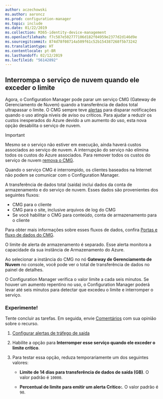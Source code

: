 ```yaml
---
author: aczechowski
ms.author: aaroncz
ms.prod: configuration-manager
ms.topic: include
ms.date: 01/22/2019
ms.collection: M365-identity-device-management
ms.openlocfilehash: f7c587e502777106d182f04959e2377d2d146d9e
ms.sourcegitcommit: 874d78f08714a509f61c52b154387268f5b73242
ms.translationtype: HT
ms.contentlocale: pt-BR
ms.lasthandoff: 02/12/2019
ms.locfileid: "56142892"
---
```

## <a name="bkmk_cmg"></a> Interrompa o serviço de nuvem quando ele exceder o limite
<!--3735092-->

Agora, o Configuration Manager pode parar um serviço CMG (Gateway de Gerenciamento de Nuvem) quando a transferência de dados total ultrapassar o limite. O CMG sempre teve [alertas](/sccm/core/clients/manage/cmg/monitor-clients-cloud-management-gateway#set-up-outbound-traffic-alerts) para disparar notificações quando o uso atingia níveis de aviso ou críticos. Para ajudar a reduzir os custos inesperados do Azure devido a um aumento do uso, esta nova opção desabilita o serviço de nuvem. 

> [!Important]  
> Mesmo se o serviço não estiver em execução, ainda haverá custos associados ao serviço de nuvem. A interrupção do serviço não elimina todos os custos do Azure associados. Para remover todos os custos do serviço de nuvem [remova o CMG](/sccm/core/clients/manage/cmg/setup-cloud-management-gateway#modify-a-cmg).  
> 
> Quando o serviço CMG é interrompido, os clientes baseados na Internet não podem se comunicar com o Configuration Manager.  

A transferência de dados total (saída) inclui dados da conta de armazenamento e do serviço de nuvem. Esses dados são provenientes dos seguintes fluxos:
- CMG para o cliente  
- CMG para o site, inclusive arquivos de log do CMG  
- Se você habilitar o CMG para conteúdo, conta de armazenamento para o cliente  

Para obter mais informações sobre esses fluxos de dados, confira [Portas e fluxo de dados do CMG](/sccm/core/clients/manage/cmg/plan-cloud-management-gateway#ports-and-data-flow).

O limite de alerta de armazenamento é separado. Esse alerta monitora a capacidade da sua instância de Armazenamento do Azure.

Ao selecionar a instância do CMG no nó **Gateway de Gerenciamento de Nuvem** no console, você pode ver o total de transferência de dados no painel de detalhes. 

O Configuration Manager verifica o valor limite a cada seis minutos. Se houver um aumento repentino no uso, o Configuration Manager poderá levar até seis minutos para detectar que excedeu o limite e interromper o serviço.


### <a name="try-it-out"></a>Experimente!

Tente concluir as tarefas. Em seguida, envie [Comentários](/sccm/core/understand/find-help#product-feedback) com sua opinião sobre o recurso.

1. [Configurar alertas de tráfego de saída](/sccm/core/clients/manage/cmg/monitor-clients-cloud-management-gateway#set-up-outbound-traffic-alerts)  

2. Habilite a opção para **Interromper esse serviço quando ele exceder o limite crítico**.  

3. Para testar essa opção, reduza temporariamente um dos seguintes valores:  

    - **Limite de 14 dias para transferência de dados de saída (GB)**. O valor padrão é `10000`.  

    - **Percentual de limite para emitir um alerta Crítico:**. O valor padrão é `90`.  

